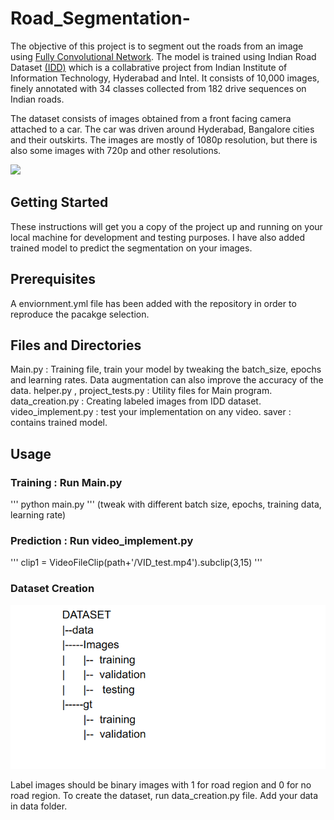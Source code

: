# Road_Segmentation-
The objective of this project is to segment out the roads from an image using [Fully Convolutional Network](https://people.eecs.berkeley.edu/~jonlong/long_shelhamer_fcn.pdf). The model is trained using Indian Road Dataset [(IDD)](https://idd.insaan.iiit.ac.in/) which is a collabrative project from  Indian Institute of Information Technology, Hyderabad and Intel. It consists of 10,000 images, finely annotated with 34 classes collected from 182 drive sequences on Indian roads. 

The dataset consists of images obtained from a front facing camera attached to a car. The car was driven around Hyderabad, Bangalore cities and their outskirts. The images are mostly of 1080p resolution, but there is also some images with 720p and other resolutions.

![](https://github.com/preetkhaturia/Road_Segmentation-/blob/master/Images/detection.gif)

## Getting Started
These instructions will get you a copy of the project up and running on your local machine for development and testing purposes. I have also added trained model to predict the segmentation on your images.

## Prerequisites
A enviornment.yml file has been added with the repository in order to reproduce the pacakge selection. 

## Files and Directories
Main.py : Training file, train your model by tweaking the batch_size, epochs and learning rates. Data augmentation can also improve the accuracy of the data. 
helper.py , project_tests.py : Utility files for Main program.
data_creation.py : Creating labeled images from IDD dataset.
video_implement.py : test your implementation on any video.
saver : contains trained model.


## Usage 
### Training : Run Main.py 
'''
python main.py
'''
(tweak with different batch size, epochs, training data, learning rate)
### Prediction : Run video_implement.py
'''
clip1 = VideoFileClip(path+'/VID_test.mp4').subclip(3,15)
'''
### Dataset Creation


![alt text](https://github.com/preetkhaturia/Road_Segmentation-/blob/master/Images/dataset.png "Logo Title Text 1")

Label images should be binary images with 1 for road region and 0 for no road region.
To create the dataset, run data_creation.py file. Add your data in data folder.



